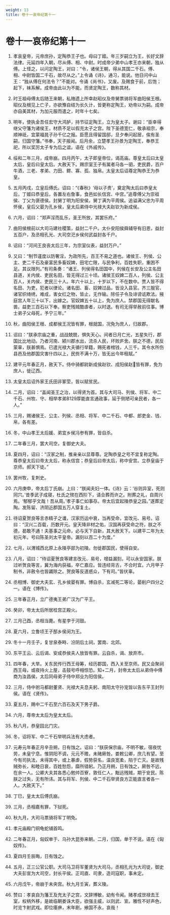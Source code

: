 ```yaml
---
weight: 13
title: 卷十一哀帝纪第十一
---
```


# 卷十一哀帝纪第十一

1. <span id="卷十一哀帝纪第十一-1"></span>
孝哀皇帝，元帝庶孙，定陶恭王子也。母曰丁姬。年三岁嗣立为王，长好文辞法律。元延四年入朝，尽从傅、相、中尉。时成帝少弟中山孝王亦来朝，独从傅。上怪之，以问定陶王，对曰：“令，诸侯王朝，得从其国二千石。傅、相、中尉皆国二千石，故尽从之。”上令诵《诗》，通习，能说。他日问中山王：“独从傅在何法令？”不能对。令诵《尚书》，又废。及赐食于前，后饱；起下，袜系解。成帝由此以为不能，而贤定陶王，数称其材。

2. <span id="卷十一哀帝纪第十一-2"></span>
时王祖母傅太后随王来朝，私赂遗上所幸赵昭仪及帝舅票骑将军曲阳侯王根。昭仪及根见上亡子，亦欲豫自结为长久计，皆更称定陶王，劝帝以为嗣。成帝亦自美其材，为加元服而遣之，时年十七矣。

3. <span id="卷十一哀帝纪第十一-3"></span>
明年，使执金吾任宏守大鸿胪，持节征定陶王，立为皇太子。谢曰：“臣幸得继父守籓为诸侯王，材质不足以假充太子之宫。陛下圣德宽仁，敬承祖宗，奉顺神祇，宜蒙福晁子孙千亿之报。臣愿且得留国邸，旦夕奉问起居，俟有圣嗣，归国守籓。”书奉，天子报闻。后月余，立楚孝王孙景为定陶王，奉恭王祀，所以奖厉太子专为后之谊。语在《外戚传》。

4. <span id="卷十一哀帝纪第十一-4"></span>
绥和二年三月，成帝崩。四月丙午，太子即皇帝位，谒高庙。尊皇太后曰太皇太后，皇后曰皇太后。大赦天下。赐宗室王子有属者马各一驷，吏民爵，百户牛酒，三老、孝弟、力田、鳏、寡、孤、独帛。太皇太后诏尊定陶恭王为恭皇。

5. <span id="卷十一哀帝纪第十一-5"></span>
五月丙戌，立皇后傅氏。诏曰：“《春秋》‘母以子贵’，奠定陶太后曰恭皇太后，丁姬曰恭皇后，各置左右詹事，食邑如长信宫、中宫。”追尊傅父为崇祖侯、丁父为褒德侯。封舅丁明为阳安侯，舅丁满为平周侯。追谥满父忠为平周怀侯，皇后父晏为孔乡侯，皇太后弟侍中光禄大夫赵钦为新成侯。

6. <span id="卷十一哀帝纪第十一-6"></span>
六月，诏曰：“郑声淫而乱乐，圣王所放，其罢乐府。”

7. <span id="卷十一哀帝纪第十一-7"></span>
曲阳侯根前以大司马建社稷策，益封二千户。太仆安阳侯舜辅导有旧恩，益封五百户，及丞相孔光、大司空汜乡侯何武益封各千户。

8. <span id="卷十一哀帝纪第十一-8"></span>
诏曰：“河间王良丧太后三年，为宗室仪表，益封万户。”

9. <span id="卷十一哀帝纪第十一-9"></span>
又曰：“制节谨度以防奢淫，为政所先，百王不易之道也。诸侯王、列侯、公主、吏二千石及豪富民多畜奴婢，田宅亡限，与民争利，百姓失职，重困不足。其议限列。”有司条奏：“诸王、列侯得名田国中，列侯在长安及公主名田县道，关内侯、吏民名田，皆无得过三十顷。诸侯王奴婢二百人，列侯、公主百人，关内侯、吏民三十人。年六十以上，十岁以下，不在数中。贾人皆不得名田、为吏，犯者以律论。诸名田、畜、奴婢过品，皆没入县官。齐三服官、诸官织绮绣，难成，害女红之物，皆止，无作输。除任子令及诽谤诋欺法。掖庭宫人年三十以下，出嫁之。官奴婢五十以上，免为庶人。禁郡国无得献名兽。益吏三百石以下奉。察吏残贼酷虐者，以时退。有司无得举赦前往事。博士弟子父母死，予宁三年。”

10. <span id="卷十一哀帝纪第十一-10"></span>
秋，曲阳侯王根、成都侯王况皆有罪，根就国，况免为庶人，归故郡。

11. <span id="卷十一哀帝纪第十一-11"></span>
诏曰：“朕承宗庙之重，战战兢兢，惧失天心。间者日月亡光，五星失行，郡国比比地动。乃者河南、颍川郡水出，流杀人民，坏败庐舍。朕之不德，民反蒙辜，朕甚惧焉。已遣光禄大夫循行举籍，赐死者棺钱，人三千。其令水所伤县邑及他郡国灾害什四以上，民赀不满十万，皆无出今年租赋。”

12. <span id="卷十一哀帝纪第十一-12"></span>
建平元年春正月，赦天下。侍中骑都尉新成侯赵钦、成阳侯赵皆有罪，免为庶人，徙辽西。

13. <span id="卷十一哀帝纪第十一-13"></span>
太皇太后诏外家王氏田非冢茔，皆以赋贫民。

14. <span id="卷十一哀帝纪第十一-14"></span>
二月，诏曰：“盖闻圣王之治，以得贤为首。其与大司马、列侯、将军、中二千石、州牧、守、相举孝弟B129厚能直言通政事，延于侧陋可亲民者，各一人。”

15. <span id="卷十一哀帝纪第十一-15"></span>
三月，赐诸侯王、公主、列侯、丞相、将军、中二千石、中都、郎吏金、钱、帛，各有差。

16. <span id="卷十一哀帝纪第十一-16"></span>
冬，中山孝王太后媛、弟宜乡侯冯参有罪，皆自杀。

17. <span id="卷十一哀帝纪第十一-17"></span>
二年春三月，罢大司空，复御史大夫。

18. <span id="卷十一哀帝纪第十一-18"></span>
夏四月，诏曰：“汉家之制，推亲亲以显尊尊。定陶恭皇之号不宜复称定陶。尊恭皇太后曰帝太太后，称永信宫；恭皇后曰帝太后，称中安宫。立恭皇庙于京师。郝天下徒。”

19. <span id="卷十一哀帝纪第十一-19"></span>
罢州牧，复刺史。

20. <span id="卷十一哀帝纪第十一-20"></span>
六月庚申，帝太后丁氏崩。上曰：“朕闻夫妇一体。《诗》云：‘谷则异室，死则同穴。’昔季武子成寝，杜氏之殡在西阶下，请合葬而许之。附葬之礼，自周兴焉。‘郁郁乎文哉！吾从周。’孝子事亡如事存。帝太后宜起陵恭皇之园。”遂葬定陶。发陈留、济阴近郡国五万人穿复土。

21. <span id="卷十一哀帝纪第十一-21"></span>
待诏夏贺良等言赤精子之谶，汉家历运中衰，当再受命，宜改元、易号。诏曰：“汉兴二百载，历数开元。皇天降非材之佑，汉国再获受命之符，朕之不德，曷敢不通！夫基事之元命，必与天下自新，其大赦天下。以建平二年为太初元年。号曰陈圣刘太平皇帝。漏刻以百二十为度。”

22. <span id="卷十一哀帝纪第十一-22"></span>
七月，以渭城西北原上永陵亭部为初陵。勿徙郡国民，使得自安。

23. <span id="卷十一哀帝纪第十一-23"></span>
八月，诏曰：“待诏夏贺良等建言改元、易号，增益漏刻，可以永安国家。朕过听贺良等言，冀为海内获福，卒亡嘉应。皆违经背古，不合时宜。六月甲子制书，非赦令也皆蠲除之。贺良等反道惑众，下有司。”皆伏辜。

24. <span id="卷十一哀帝纪第十一-24"></span>
丞相博、御史大夫玄、孔乡侯晏有罪。博自杀，玄减死二等论，晏削户四分之一。语在《博传》。

25. <span id="卷十一哀帝纪第十一-25"></span>
三年春正月，立广德夷王弟广汉为广平王。

26. <span id="卷十一哀帝纪第十一-26"></span>
癸卯，帝太太后所居桂宫正殿火。

27. <span id="卷十一哀帝纪第十一-27"></span>
三月己酉，丞相当薨。有星孛于河鼓。

28. <span id="卷十一哀帝纪第十一-28"></span>
夏六月，立鲁顷王子郚乡侯闵为王。

29. <span id="卷十一哀帝纪第十一-29"></span>
冬十一月壬子，复甘泉泰畤、汾阴后土祠，罢南、北郊。

30. <span id="卷十一哀帝纪第十一-30"></span>
东平王云、云后谒、安成恭侯夫人放皆有罪。云自杀，谒、放弃市。

31. <span id="卷十一哀帝纪第十一-31"></span>
四年春，大旱。关东民传行西王母筹，经历郡国，西入关至京师。民又会聚祠西王母，或夜持火上屋，击鼓号呼相惊恐。知+二月，封帝太太后从弟侍中傅商为汝昌侯，太后同母弟子侍中郑业为阳信侯。

32. <span id="卷十一哀帝纪第十一-32"></span>
三月，侍中驸马都尉董贤、光禄大夫息夫躬、南阳太守孙宠皆以告东平王封列侯。语在《贤传》。

33. <span id="卷十一哀帝纪第十一-33"></span>
夏五月，赐中二千石至六百石及天下男子爵。

34. <span id="卷十一哀帝纪第十一-34"></span>
六月，尊帝太太后为皇太太后。

35. <span id="卷十一哀帝纪第十一-35"></span>
秋八月，恭皇园北门灾。

36. <span id="卷十一哀帝纪第十一-36"></span>
冬，诏将军、中二千石举明兵法有大虑者。

37. <span id="卷十一哀帝纪第十一-37"></span>
元寿元年春正月辛丑朔，日有蚀之。诏曰：“朕获保宗庙，不明不敏，宿夜忧劳，未皇宁息。惟阴阳不调，元元不赡，未赌厥咎。娄敕公卿，庶几有望。至今有司执法，未得其中，或上暴虐，假势获名，温良宽柔，陷于亡灭。是故残贼弥长，和睦日衰，百姓愁怨，靡所错躬。乃正月朔，日有蚀之，厥咎不远，在余一人。公卿大夫其各悉心勉帅百寮，敦任仁人，黜远残贼，期于安民。陈朕之过失，无有所讳。其与将军、列侯、中二千石举贤良方正能直言者各一人。大赦天下。”

38. <span id="卷十一哀帝纪第十一-38"></span>
丁巳，皇太太后傅氏崩。

39. <span id="卷十一哀帝纪第十一-39"></span>
三月，丞相嘉有罪，下狱死。

40. <span id="卷十一哀帝纪第十一-40"></span>
秋九月，大司马票骑将军丁明免。

41. <span id="卷十一哀帝纪第十一-41"></span>
孝元庙殿门铜龟蛇铺首鸣。

42. <span id="卷十一哀帝纪第十一-42"></span>
二年春正月，匈奴单于、乌孙大昆弥来朝。二月，归国，单于不说。语在《匈奴传》。

43. <span id="卷十一哀帝纪第十一-43"></span>
夏四月壬辰晦，日有蚀之。

44. <span id="卷十一哀帝纪第十一-44"></span>
五月，正三公官公职。大司马卫将军董贤为大司马，丞相孔光为大司徒，御史大夫彭宣为大司空，封长平侯。正司直、司隶，造司寇职，事未定。

45. <span id="卷十一哀帝纪第十一-45"></span>
六月戊午，帝崩于未央宫。秋九月壬寅，葬义陵。

46. <span id="卷十一哀帝纪第十一-46"></span>
赞曰：孝哀自为籓王及充太子之宫，文辞博敏，幼有令闻。赌孝成世禄去王室，权柄外移，是故临朝娄诛大臣，欲强主威，以则武、宣。雅性不好声色，时览卞射武戏。即位痿痹，末年剧，飨国不永，哀哉！
